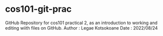 # cos101-git-prac
GitHub Repository for cos101 practical 2, as an introduction to working and editing wiith files on GitHub. 
Author : Legae Kotsokoane
Date : 2022/08/24
